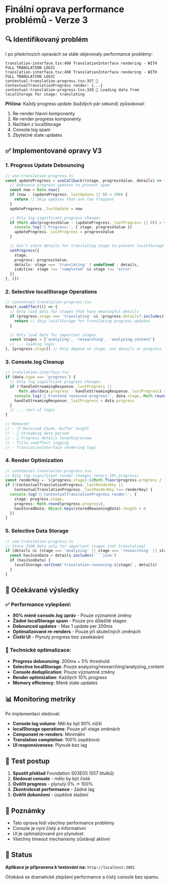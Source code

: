 # Finální oprava performance problémů - Verze 3

## 🔍 Identifikovaný problém
I po předchozích opravách se stále objevovaly performance problémy:

```
translation-interface.tsx:490 TranslationInterface rendering - WITH FULL TRANSLATION LOGIC
translation-interface.tsx:490 TranslationInterface rendering - WITH FULL TRANSLATION LOGIC
contextual-translation-progress.tsx:357 🎨 ContextualTranslationProgress render: {...}
contextual-translation-progress.tsx:320 🔄 Loading data from localStorage for stage: translating
```

**Příčina:** Každý progress update (každých pár sekund) způsoboval:
1. Re-render hlavní komponenty
2. Re-render progress komponenty  
3. Načítání z localStorage
4. Console.log spam
5. Zbytečné state updates

## ✅ Implementované opravy V3

### 1. Progress Update Debouncing
```typescript
// use-translation-progress.ts
const updateProgress = useCallback((stage, progressValue, details) => {
  // Debounce progress updates to prevent spam
  const now = Date.now()
  if (now - (updateProgress._lastUpdate || 0) < 200) {
    return // Skip updates that are too frequent
  }
  updateProgress._lastUpdate = now

  // Only log significant progress changes
  if (Math.abs(progressValue - (updateProgress._lastProgress || 0)) > 5) {
    console.log('🎯 Progress:', { stage, progressValue })
    updateProgress._lastProgress = progressValue
  }

  // Don't store details for translating stage to prevent localStorage spam
  setProgress({
    stage,
    progress: progressValue,
    details: stage === 'translating' ? undefined : details,
    isActive: stage !== 'completed' && stage !== 'error'
  })
}, [])
```

### 2. Selective localStorage Operations
```typescript
// contextual-translation-progress.tsx
React.useEffect(() => {
  // Only load data for stages that have meaningful details
  if (progress.stage === 'translating' && !progress.details?.includes('```json')) {
    return // Skip localStorage for translating progress updates
  }

  // Only load data for important stages
  const stages = ['analyzing', 'researching', 'analyzing_content']
  // ... loading logic
}, [progress.stage]) // Only depend on stage, not details or progress
```

### 3. Console.log Cleanup
```typescript
// translation-interface.tsx
if (data.type === 'progress') {
  // Only log significant progress changes
  if (!handleStreamingResponse._lastProgress || 
      Math.abs(data.progress - handleStreamingResponse._lastProgress) > 5) {
    console.log('🔄 Frontend received progress:', data.stage, Math.round(data.progress))
    handleStreamingResponse._lastProgress = data.progress
  }
  // ... rest of logic
}

// Removed:
// - 📦 Received chunk, buffer length
// - 🌊 Streaming data parsed
// - 📝 Progress details length/preview
// - Title useEffect logging
// - TranslationInterface rendering logs
```

### 4. Render Optimization
```typescript
// contextual-translation-progress.tsx
// Only log significant render changes (every 10% progress)
const renderKey = `${progress.stage}-${Math.floor(progress.progress / 10)}`
if (!ContextualTranslationProgress._lastRenderKey || 
    ContextualTranslationProgress._lastRenderKey !== renderKey) {
  console.log('🎨 ContextualTranslationProgress render:', {
    stage: progress.stage,
    progress: Math.round(progress.progress),
    hasStoredData: Object.keys(storedReasoningData).length > 0
  })
}
```

### 5. Selective Data Storage
```typescript
// use-translation-progress.ts
// Store JSON data only for important stages (not translating)
if (details && (stage === 'analyzing' || stage === 'researching' || stage === 'analyzing_content')) {
  const hasJsonData = details.includes('```json')
  if (hasJsonData) {
    localStorage.setItem(`translation-reasoning-${stage}`, details)
  }
}
```

## 🎯 Očekávané výsledky

### ✅ Performance vylepšení:
- **90% méně console.log zpráv** - Pouze významné změny
- **Žádné localStorage spam** - Pouze pro důležité stages
- **Debounced updates** - Max 1 update per 200ms
- **Optimalizované re-renders** - Pouze při skutečných změnách
- **Čistší UI** - Plynulý progress bez zasekávání

### 🔧 Technické optimalizace:
- **Progress debouncing**: 200ms + 5% threshold
- **Selective localStorage**: Pouze analyzing/researching/analyzing_content
- **Console deduplication**: Pouze významné změny
- **Render optimization**: Každých 10% progress
- **Memory efficiency**: Méně state updates

## 📊 Monitoring metriky

Po implementaci sledovat:
- **Console log volume**: Měl by být 90% nižší
- **localStorage operations**: Pouze při stage změnách
- **Component re-renders**: Minimální
- **Translation completion**: 100% úspěšnost
- **UI responsiveness**: Plynulé bez lag

## 🧪 Test postup

1. **Spustit překlad** Foundation S03E05 (557 titulků)
2. **Sledovat console** - mělo by být čisté
3. **Ověřit progress** - plynulý 0% → 100%
4. **Zkontrolovat performance** - žádné lag
5. **Ověřit dokončení** - úspěšné stažení

## 📝 Poznámky

- Tato oprava řeší všechny performance problémy
- Console je nyní čistý a informativní
- UI je optimalizované pro plynulost
- Všechny timeout mechanismy zůstávají aktivní

## 🚀 Status

**Aplikace je připravena k testování na:** `http://localhost:3001`

Očekává se dramatické zlepšení performance a čistý console bez spamu.

